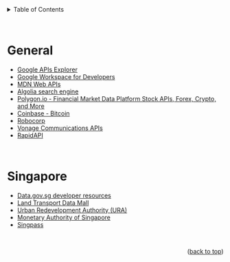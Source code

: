 <div id="top"></div>

  <details>
    <summary>Table of Contents</summary>
    <ol>
      <li><a href="#general">General</a></li>
      <li><a href="#singapore">Singapore</a></li>
    </ol>
  </details>

&nbsp;

# General

- [Google APIs Explorer](https://developers.google.com/apis-explorer)
- [Google Workspace for Developers](https://developers.google.com/workspace/)
- [MDN Web APIs](https://developer.mozilla.org/en-US/docs/Web/API)
- [Algolia search engine](https://www.algolia.com/doc/)
- [Polygon.io - Financial Market Data Platform Stock APIs, Forex, Crypto, and More](https://polygon.io/)
- [Coinbase - Bitcoin](https://developers.coinbase.com/)
- [Robocorp](https://robocorp.com/docs/)
- [Vonage Communications APIs](https://www.vonage.com/communications-apis/)
- [RapidAPI](https://rapidapi.com/hub)

&nbsp;

# Singapore

- [Data.gov.sg developer resources](https://data.gov.sg/developer)
- [Land Transport Data Mall](https://datamall.lta.gov.sg/content/datamall/en/dynamic-data.html)
- [Urban Redevelopment Authority (URA)](https://www.ura.gov.sg/maps/api/)
- [Monetary Authority of Singapore](https://secure.mas.gov.sg/api/)
- [Singpass](https://api.singpass.gov.sg/)

&nbsp;

<p align="right">(<a href="#top">back to top</a>)</p>
